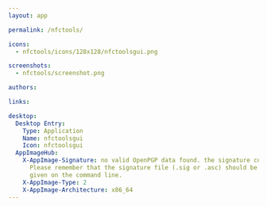 ```yaml
---
layout: app

permalink: /nfctools/

icons:
  - nfctools/icons/128x128/nfctoolsgui.png

screenshots:
  - nfctools/screenshot.png

authors:

links:

desktop:
  Desktop Entry:
    Type: Application
    Name: nfctoolsgui
    Icon: nfctoolsgui
  AppImageHub:
    X-AppImage-Signature: no valid OpenPGP data found. the signature could not be verified.
      Please remember that the signature file (.sig or .asc) should be the first file
      given on the command line.
    X-AppImage-Type: 2
    X-AppImage-Architecture: x86_64
---
```

